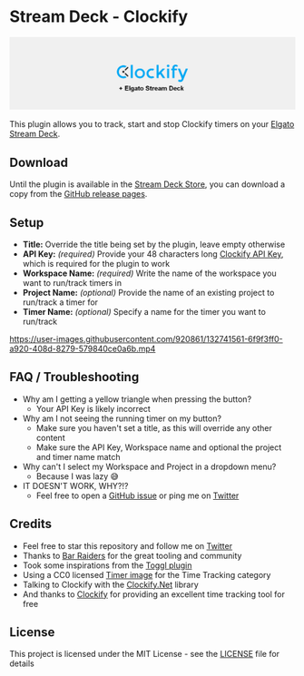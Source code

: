# Stream Deck - Clockify

![Clockify + Elgato Stream Deck](Docs/Clockify-GitHub-Banner.png)

This plugin allows you to track, start and stop Clockify timers on your [Elgato Stream Deck](https://www.elgato.com/en/stream-deck).

## Download

Until the plugin is available in the [Stream Deck Store](https://apps.elgato.com/plugins), you can download a copy from the [GitHub release pages](https://github.com/eXpl0it3r/streamdeck-clockify/releases/latest).

## Setup

- **Title:** Override the title being set by the plugin, leave empty otherwise
- **API Key:** *(required)* Provide your 48 characters long [Clockify API Key](https://clockify.me/user/settings), which is required for the plugin to work
- **Workspace Name:** *(required)* Write the name of the workspace you want to run/track timers in
- **Project Name:** *(optional)* Provide the name of an existing project to run/track a timer for
- **Timer Name:** *(optional)* Specify a name for the timer you want to run/track

https://user-images.githubusercontent.com/920861/132741561-6f9f3ff0-a920-408d-8279-579840ce0a6b.mp4

## FAQ / Troubleshooting

- Why am I getting a yellow triangle when pressing the button?
  - Your API Key is likely incorrect
- Why am I not seeing the running timer on my button?
  - Make sure you haven't set a title, as this will override any other content
  - Make sure the API Key, Workspace name and optional the project and timer name match
- Why can't I select my Workspace and Project in a dropdown menu?
  - Because I was lazy 😅
- IT DOESN'T WORK, WHY?!?
  - Feel free to open a [GitHub issue](https://github.com/eXpl0it3r/streamdeck-clockify/issues) or ping me on [Twitter](https://twitter.com/DarkCisum)

## Credits

- Feel free to star this repository and follow me on [Twitter](https://twitter.com/DarkCisum)
- Thanks to [Bar Raiders](https://barraider.com/) for the great tooling and community
- Took some inspirations from the [Toggl plugin](https://github.com/tobimori/streamdeck-toggl)
- Using a CC0 licensed [Timer image](https://www.svgrepo.com/svg/23258/timer) for the Time Tracking category
- Talking to Clockify with the [Clockify.Net](https://github.com/Morasiu/Clockify.Net) library
- And thanks to [Clockify](https://clockify.me/) for providing an excellent time tracking tool for free

## License

This project is licensed under the MIT License - see the [LICENSE](LICENSE) file for details